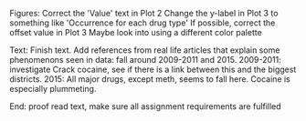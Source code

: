 Figures:
    Correct the 'Value' text in Plot 2
    Change the y-label in Plot 3 to something like 'Occurrence for each drug type'
    If possible, correct the offset value in Plot 3
    Maybe look into using a different color palette

Text:
    Finish text.
    Add references from real life articles that explain some phenomenons seen in data:
        fall around 2009-2011 and 2015.
        2009-2011:
            investigate Crack cocaine, see if there is a link between this and the biggest districts.
        2015:
            All major drugs, except meth, seems to fall here. Cocaine is especially plummeting. 

End:
    proof read text, make sure all assignment requirements are fulfilled